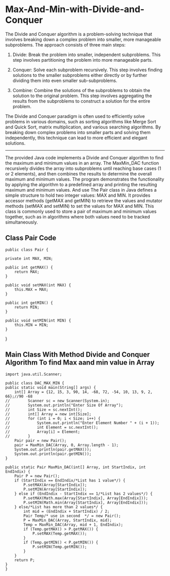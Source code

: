 # Max-And-Min-with-Divide-and-Conquer
The Divide and Conquer algorithm is a problem-solving technique that involves breaking down a complex problem into smaller, more manageable subproblems. The approach consists of three main steps:

1. Divide: Break the problem into smaller, independent subproblems. This step involves partitioning the problem into more manageable parts.

2. Conquer: Solve each subproblem recursively. This step involves finding solutions to the smaller subproblems either directly or by further dividing them into even smaller sub-subproblems.

3. Combine: Combine the solutions of the subproblems to obtain the solution to the original problem. This step involves aggregating the results from the subproblems to construct a solution for the entire problem.

The Divide and Conquer paradigm is often used to efficiently solve problems in various domains, such as sorting algorithms like Merge Sort and Quick Sort, matrix multiplication, and various searching algorithms. By breaking down complex problems into smaller parts and solving them independently, this technique can lead to more efficient and elegant solutions.

---

The provided Java code implements a Divide and Conquer algorithm to find the maximum and minimum values in an array.
The MaxMin_DAC function recursively divides the array into subproblems until reaching base cases (1 or 2 elements), and then combines the results to determine the overall maximum and minimum values.
The program demonstrates the functionality by applying the algorithm to a predefined array and printing the resulting maximum and minimum values.
And use The Pair class in Java defines a simple structure to hold two integer values: MAX and MIN. It provides accessor methods (getMAX and getMIN) to retrieve the values and mutator methods (setMAX and setMIN) to set the values for MAX and MIN. This class is commonly used to store a pair of maximum and minimum values together, such as in algorithms where both values need to be tracked simultaneously.
## Class Pair Code 
    public class Pair {
    
    private int MAX, MIN;

    public int getMAX() {
        return MAX;
    }

    public void setMAX(int MAX) {
        this.MAX = MAX;
    }

    public int getMIN() {
        return MIN;
    }

    public void setMIN(int MIN) {
        this.MIN = MIN;
    }
}

## Main Class With Method Divide and Conquer Algorithm To find Max aand min value in Array

    import java.util.Scanner;

    public class DAC_MAX_MIN {
    public static void main(String[] args) {
        int[] Array = {12, 15, 3, 90, 14, -68, 72, -54, 10, 13, 9, 2, 66};//90 -68
    //        Scanner sc = new Scanner(System.in);
    //        System.out.println("Enter Size Of Array");
    //        int Size = sc.nextInt();
    //        int[] Array = new int[Size];
    //        for (int i = 0; i < Size; i++) {
    //            System.out.println("Enter Element Number " + (i + 1));
    //            int Element = sc.nextInt();
    //            Array[i] = Element;
    //        }
        Pair pair = new Pair();
        pair = MaxMin_DAC(Array, 0, Array.length - 1);
        System.out.println(pair.getMAX());
        System.out.println(pair.getMIN());
    }

    public static Pair MaxMin_DAC(int[] Array, int StartIndix, int EndIndix) {
        Pair P = new Pair();
        if (StartIndix == EndIndix/*List has 1 value*/) {
            P.setMAX(Array[StartIndix]);
            P.setMIN(Array[StartIndix]);
        } else if (EndIndix - StartIndix == 1/*List has 2 values*/) {
            P.setMAX(Math.max(Array[StartIndix], Array[EndIndix]));
            P.setMIN(Math.min(Array[StartIndix], Array[EndIndix]));
        } else/*List has more than 2 values*/ {
            int mid = (EndIndix + StartIndix) / 2;
            Pair Temp/* use in second  */ = new Pair();
            P = MaxMin_DAC(Array, StartIndix, mid);
            Temp = MaxMin_DAC(Array, mid + 1, EndIndix);
            if (Temp.getMAX() > P.getMAX()) {
                P.setMAX(Temp.getMAX());
            }
            if (Temp.getMIN() < P.getMIN()) {
                P.setMIN(Temp.getMIN());
            }
        }
        return P;
    }
    }
